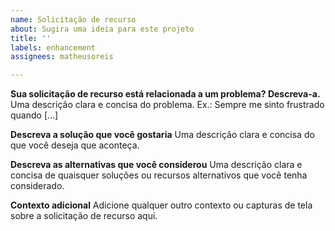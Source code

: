 ```yaml
---
name: Solicitação de recurso
about: Sugira uma ideia para este projeto
title: ''
labels: enhancement
assignees: matheusoreis

---
```


**Sua solicitação de recurso está relacionada a um problema? Descreva-a.**
Uma descrição clara e concisa do problema. Ex.: Sempre me sinto frustrado quando [...]

**Descreva a solução que você gostaria**
Uma descrição clara e concisa do que você deseja que aconteça.

**Descreva as alternativas que você considerou**
Uma descrição clara e concisa de quaisquer soluções ou recursos alternativos que você tenha considerado.

**Contexto adicional**
Adicione qualquer outro contexto ou capturas de tela sobre a solicitação de recurso aqui.
